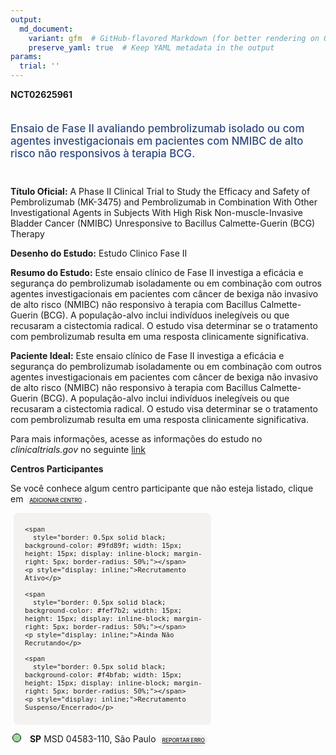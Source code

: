 ```yaml
---
output: 
  md_document:
    variant: gfm  # GitHub-flavored Markdown (for better rendering on GitHub)
    preserve_yaml: true  # Keep YAML metadata in the output
params:
  trial: ''
---
```


**NCT02625961**

<div style="padding: 5px 5px 5px 0px; font-size: 1.20em; font-weight: 500; color: #2E4A7F; text-align: left; margin-bottom: 20px">

Ensaio de Fase II avaliando pembrolizumab isolado ou com agentes
investigacionais em pacientes com NMIBC de alto risco não responsivos à
terapia BCG.

</div>

**Título Oficial:** A Phase II Clinical Trial to Study the Efficacy and
Safety of Pembrolizumab (MK-3475) and Pembrolizumab in Combination With
Other Investigational Agents in Subjects With High Risk
Non-muscle-Invasive Bladder Cancer (NMIBC) Unresponsive to Bacillus
Calmette-Guerin (BCG) Therapy

**Desenho do Estudo:** Estudo Clinico Fase II

**Resumo do Estudo:** Este ensaio clínico de Fase II investiga a
eficácia e segurança do pembrolizumab isoladamente ou em combinação com
outros agentes investigacionais em pacientes com câncer de bexiga não
invasivo de alto risco (NMIBC) não responsivo à terapia com Bacillus
Calmette-Guerin (BCG). A população-alvo inclui indivíduos inelegíveis ou
que recusaram a cistectomia radical. O estudo visa determinar se o
tratamento com pembrolizumab resulta em uma resposta clinicamente
significativa.

**Paciente Ideal:** Este ensaio clínico de Fase II investiga a eficácia
e segurança do pembrolizumab isoladamente ou em combinação com outros
agentes investigacionais em pacientes com câncer de bexiga não invasivo
de alto risco (NMIBC) não responsivo à terapia com Bacillus
Calmette-Guerin (BCG). A população-alvo inclui indivíduos inelegíveis ou
que recusaram a cistectomia radical. O estudo visa determinar se o
tratamento com pembrolizumab resulta em uma resposta clinicamente
significativa.

Para mais informações, acesse as informações do estudo no
*clinicaltrials.gov* no seguinte
[link](https://clinicaltrials.gov/ct2/show/NCT02625961)

**Centros Participantes**

Se você conhece algum centro participante que não esteja listado, clique
em
<span style="color: #2E4A7F; margin-left: 2px; padding: 4px; background-color: #f3f2f1; border-radius: 8px; font-weight: 500; font-size: 0.6em"><a
href="https://flazar.shinyapps.io/formsapp?study_nct_id=NCT02625961&amp;location_id=N%2FA&amp;location_full_name=N%2FA&amp;form_type=Adicionar%20Centro"
target="_blank">ADICIONAR CENTRO</a></span>.

<div style="margin-bottom: 8px; margin-left: 5px; padding: 8px; max-width: 300px; background-color: #f3f2f1; border-radius: 8px; font-size: 0.9em">

<div style="margin-left: 10px;">

    <span 
      style="border: 0.5px solid black; background-color: #9fd89f; width: 15px; height: 15px; display: inline-block; margin-right: 5px; border-radius: 50%;"></span>
    <p style="display: inline;">Recrutamento Ativo</p>

</div>

<div style="margin-left: 10px;">

    <span 
      style="border: 0.5px solid black; background-color: #fef7b2; width: 15px; height: 15px; display: inline-block; margin-right: 5px; border-radius: 50%;"></span>
    <p style="display: inline;">Ainda Não Recrutando</p>

</div>

<div style="margin-left: 10px;">

    <span 
      style="border: 0.5px solid black; background-color: #f4bfab; width: 15px; height: 15px; display: inline-block; margin-right: 5px; border-radius: 50%;"></span>
    <p style="display: inline;">Recrutamento Suspenso/Encerrado</p>

</div>

</div>

<div style="margin: 3px;">

<span style="border: 0.5px solid black; display: inline-block; width: 12px; height: 12px; border-radius: 50%; margin-right: 10px; padding-bottom: 0px; background-color: #9fd89f;"></span>
**SP** MSD 04583-110, São Paulo
<span style="color: #2E4A7F; margin-left: 2px; padding: 4px; background-color: #f3f2f1; border-radius: 8px; font-weight: 500; font-size: 0.6em"><a
href="https://flazar.shinyapps.io/formsapp?study_nct_id=NCT02625961&amp;location_id=MSDBRASILSAOPAULOBRAZIL&amp;location_full_name=MSD%2C%2004583-110%2C%20S%C3%A3o%20Paulo&amp;form_type=Reportar%20Erro"
target="_blank">REPORTAR ERRO</a></span>

</div>

